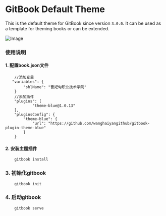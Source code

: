 # GitBook Default Theme

This is the default theme for GitBook since version `3.0.0`. It can be used as a template for theming books or can be extended.

![Image](https://raw.github.com/GitbookIO/theme-default/master/preview.png)

### 使用说明

#### 1. 配置book.json文件
```
    //添加变量
   "variables": {
   	  	"shlName": "曹妃甸职业技术学院"
   	} 
   	//添加插件
   	"plugins": [
    		"theme-blue@1.0.13"
    ],
    "pluginsConfig": {
        "theme-blue": {
            "url": "https://github.com/wanghaiyangithub/gitbook-plugin-theme-blue"
        }
    }
```

#### 2. 安装主题插件

```
    gitbook install
```

### 3. 初始化gitbook

```
    gitbook init
```

### 4. 启动gitbook

```
    gitbook serve
```
